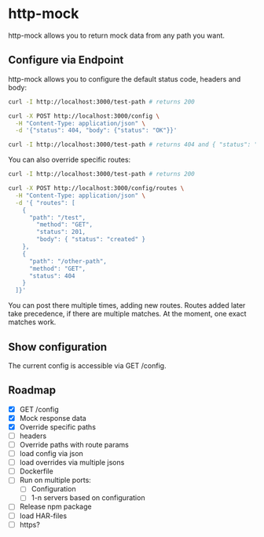 # http-mock

http-mock allows you to return mock data from any path you want.

## Configure via Endpoint

http-mock allows you to configure the default status code, headers and body:

```sh
curl -I http://localhost:3000/test-path # returns 200

curl -X POST http://localhost:3000/config \
  -H "Content-Type: application/json" \
  -d '{"status": 404, "body": {"status": "OK"}}'

curl -I http://localhost:3000/test-path # returns 404 and { "status": "OK" }
```

You can also override specific routes:

```sh
curl -I http://localhost:3000/test-path # returns 200

curl -X POST http://localhost:3000/config/routes \
  -H "Content-Type: application/json" \
  -d '{ "routes": [
    {
      "path": "/test",
        "method": "GET",
        "status": 201,
        "body": { "status": "created" }
    },
    {
      "path": "/other-path",
      "method": "GET",
      "status": 404
    }
  ]}'
```

You can post there multiple times, adding new routes.
Routes added later take precedence, if there are multiple matches.
At the moment, one exact matches work.

## Show configuration

The current config is accessible via GET /config.

## Roadmap

- [x] GET /config
- [x] Mock response data
- [x] Override specific paths
- [ ] headers
- [ ] Override paths with route params
- [ ] load config via json
- [ ] load overrides via multiple jsons
- [ ] Dockerfile
- [ ] Run on multiple ports:
  - [ ] Configuration
  - [ ] 1-n servers based on configuration
- [ ] Release npm package
- [ ] load HAR-files
- [ ] https?
